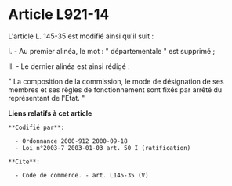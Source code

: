 # Article L921-14

L'article L. 145-35 est modifié ainsi qu'il suit :

I. - Au premier alinéa, le mot : " départementale " est supprimé ;

II. - Le dernier alinéa est ainsi rédigé :

" La composition de la commission, le mode de désignation de ses membres et ses règles de fonctionnement sont fixés par
arrêté du représentant de l'Etat. "

**Liens relatifs à cet article**

	**Codifié par**:

	  - Ordonnance 2000-912 2000-09-18
	  - Loi n°2003-7 2003-01-03 art. 50 I (ratification)

	**Cite**:

	  - Code de commerce. - art. L145-35 (V)
